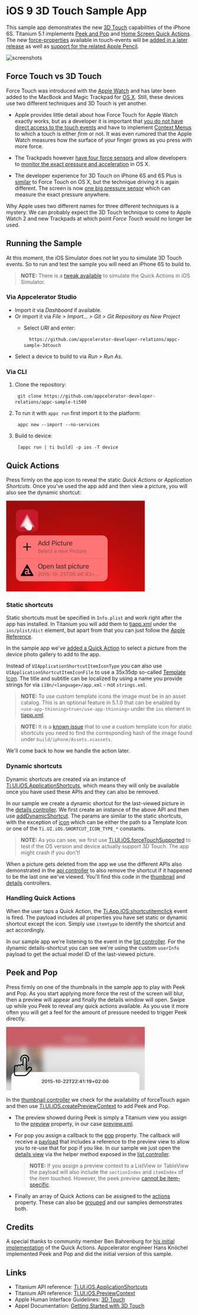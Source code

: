# iOS 9 3D Touch Sample App

This sample app demonstrates the new [3D Touch](http://www.apple.com/iphone-6s/3d-touch/) capabilities of the iPhone 6S. Titanium 5.1 implements [Peek and Pop](https://developer.apple.com/library/ios/documentation/UserExperience/Conceptual/MobileHIG/3DTouch.html#//apple_ref/doc/uid/TP40006556-CH71-SW1) and [Home Screen Quick Actions](https://developer.apple.com/library/ios/documentation/UserExperience/Conceptual/MobileHIG/3DTouch.html#//apple_ref/doc/uid/TP40006556-CH71-SW1). The new [force-properties](https://developer.apple.com/library/ios/documentation/UIKit/Reference/UITouch_Class/index.html#//apple_ref/occ/instp/UITouch/force) available in touch-events will be [added in a later release](https://jira.appcelerator.org/browse/TIMOB-19492) as well as [support for the related Apple Pencil](https://jira.appcelerator.org/browse/TIMOB-19667).

![screenshots](docs/screencast.gif)

## Force Touch vs 3D Touch
Force Touch was introduced with the [Apple Watch](https://developer.apple.com/watch/human-interface-guidelines/#force-touch) and has later been added to the MacBook and Magic Trackpad for [OS X](https://developer.apple.com/osx/force-touch/). Still, these devices use two different techniques and 3D Touch is yet another.

* Apple provides little detail about how Force Touch for Apple Watch exactly works, but as a developer it is important that [you do not have direct access to the touch events](https://forums.developer.apple.com/message/5723#5723) and have to implement [Context Menus](https://developer.apple.com/library/ios/documentation/General/Conceptual/WatchKitProgrammingGuide/Menus.html) to which a touch is either *firm* or not. It was even rumored that the Apple Watch measures how the surface of your finger grows as you press with more force.

* The Trackpads however [have four force sensors](http://www.apple.com/macbook/design/) and allow developers to [monitor the exact pressure and acceleration](https://developer.apple.com/osx/force-touch/) in OS X.

* The developer experience for 3D Touch on iPhone 6S and 6S Plus is [similar](https://developer.apple.com/ios/3d-touch/) to Force Touch on OS X, but the technique driving it is again different. The screen is now [one big pressure sensor](http://www.apple.com/iphone-6s/3d-touch/) which can measure the exact pressure anywhere.

Why Apple uses two different names for three different techniques is a mystery. We can probably expect the 3D Touch technique to come to Apple Watch 2 and new Trackpads at which point *Force Touch* would no longer be used.

## Running the Sample
At this moment, the iOS Simulator does not let you to simulate 3D Touch events. So to run and test the sample you will need an iPhone 6S to build to.

> **NOTE:** There is a [tweak available](https://github.com/DeskConnect/SBShortcutMenuSimulator) to simulate the Quick Actions in iOS Simulator.

### Via Appcelerator Studio

* Import it via *Dashboard* if available.
* Or import it via *File > Import... > Git > Git Repository as New Project*
	* Select *URI* and enter:

			https://github.com/appcelerator-developer-relations/appc-sample-3dtouch

* Select a device to build to via *Run > Run As*.

### Via CLI

1. Clone the repository:

		git clone https://github.com/appcelerator-developer-relations/appc-sample-ti500

2. To run it with `appc run` first import it to the platform:

		appc new --import --no-services

3. Build to device:

		[appc run | ti build] -p ios -T device

## Quick Actions

Press firmly on the app icon to reveal the static *Quick Actions* or *Application Shortcuts*. Once you've used the app add and then view a picture, you will also see the dynamic shortcut:

![shortcuts](docs/shortcuts.png)

### Static shortcuts

Static shortcuts must be specified in `Info.plist` and work right after the app has installed. In Titanium you will add them to [tiapp.xml](tiapp.xml#L21) under the `ios/plist/dict` element, but apart from that you can just follow the [Apple Reference](https://developer.apple.com/library/ios/documentation/General/Reference/InfoPlistKeyReference/Articles/iPhoneOSKeys.html#//apple_ref/doc/uid/TP40009252-SW36).

In the sample app we've [added a Quick Action](tiapp.xml#L21) to select a picture from the device photo gallery to add to the app.

Instead of `UIApplicationShortcutItemIconType` you can also use `UIApplicationShortcutItemIconFile` to use a 35x35dp so-called [Template Icon](https://developer.apple.com/library/ios/documentation/UserExperience/Conceptual/MobileHIG/BarIcons.html#//apple_ref/doc/uid/TP40006556-CH21-SW1). The title and subtitle can be localized by using a name you provide strings for via `i18n/<language>/app.xml` - not `strings.xml`.

> **NOTE:** To use custom template icons the image must be in an asset catalog. This is an optional feature in 5.1.0 that can be enabled by `<use-app-thinning>true</use-app-thinning>` under the `ios` element in [tiapp.xml](tiapp.xml#L18).

> **NOTE:** It is a [known issue](https://jira.appcelerator.org/browse/CLI-845) that to use a custom template icon for static shortcuts you need to find the corresponding hash of the image found under `build/iphone/Assets.xcassets`.

We'll come back to how we handle the action later.

### Dynamic shortcuts

Dynamic shortcuts are created via an instance of [Ti.UI.iOS.ApplicationShortcuts](https://docs.appcelerator.com/platform/latest/#!/api/Titanium.UI.iOS.ApplicationShortcuts), which means they will only be available once you have used these APIs and they can also be removed.

In our sample we create a dynamic shortcut for the last-viewed picture in the [details controller](app/controllers/details.js#L11). We first create an instance of the above API and then use [addDynamicShortcut](https://docs.appcelerator.com/platform/latest/#!/api/Titanium.UI.iOS.ApplicationShortcuts-method-addDynamicShortcut). The params are similar to the static shortcuts, with the exception of [icon](https://docs.appcelerator.com/platform/latest/#!/api/ShortcutParams-property-icon) which can be either the path to a Template Icon or one of the `Ti.UI.iOS.SHORTCUT_ICON_TYPE_*` constants.

> **NOTE:** As you can see, we first use [Ti.UI.iOS.forceTouchSupported](https://docs.appcelerator.com/platform/latest/#!/api/Titanium.UI.iOS-property-forceTouchSupported) to test if the OS version and device actually support 3D Touch. The app might crash if you don't!

When a picture gets deleted from the app we use the different APIs also demonstrated in the [api controller](app/controllers/api.js) to also remove the shortcut if it happened to be the last one we've viewed. You'll find this code in the [thumbnail](app/controllers/thumbnail.js#L65) and [details](app/controllers/details.js#L61) controllers.

### Handling Quick Actions
When the user taps a Quick Action, the [Ti.App.iOS:shortcutitemclick](https://docs.appcelerator.com/platform/latest/#!/api/Titanium.App.iOS-event-shortcutitemclick) event is fired. The payload includes all properties you have set static or dynamic shortcut except the icon. Simply use `itemtype` to identify the shortcut and act accordingly.

In our sample app we're listening to the event in the [list controller](app/controllers/list.js#L33). For the dynamic details-shortcut you can see we're using the custom `userInfo` payload to get the actual model ID of the last-viewed picture.

## Peek and Pop
Press firmly on one of the thumbnails in the sample app to play with Peek and Pop. As you start applying more force the rest of the screen will blur, then a preview will appear and finally the details window will open. Swipe up while you Peek to reveal any quick actions available. As you use it more often you will get a feel for the amount of pressure needed to trigger Peek directly.

![preview](docs/preview.png)

In the [thumbnail controller](app/controllers/thumbnail.js) we check for the availability of forceTouch again and then use [Ti.UI.iOS.createPreviewContext](https://docs.appcelerator.com/platform/latest/#!/api/Titanium.UI.iOS-method-createPreviewContext) to add Peek and Pop.

* The preview showed during Peek is simply a Titanium view you assign to the [preview](https://docs.appcelerator.com/platform/latest/#!/api/Titanium.UI.iOS.PreviewContext-property-preview) property, in our case [preview.xml](app/controllers/preview.xml).

* For pop you assign a callback to the [pop](https://docs.appcelerator.com/platform/latest/#!/api/Titanium.UI.iOS.PreviewContext-property-pop) property. The callback will receive a [payload](https://docs.appcelerator.com/platform/latest/#!/api/PreviewPopResponse) that includes a reference to the preview view to allow you to re-use that for pop if you like. In our sample we just open the [details view](app/views/details.xml) via the helper method exposed in the [list controller](app/controllers/list.js#L26).

	> **NOTE:** If you assign a preview context to a ListView or TableView the payload will also include the `sectionIndex` and `itemIndex` of the item touched. However, the peek preview [cannot be item-specific](https://jira.appcelerator.org/browse/TIMOB-19763).

* Finally an array of Quick Actions can be assigned to the [actions](https://docs.appcelerator.com/platform/latest/#!/api/Titanium.UI.iOS.PreviewContext-property-actions) property. These can also be [grouped](https://docs.appcelerator.com/platform/latest/#!/api/Titanium.UI.iOS.PreviewActionGroup) and our samples demonstrates both.

## Credits

A special thanks to community member Ben Bahrenburg for [his initial implementation](https://github.com/appcelerator/titanium_mobile/pull/7236) of the Quick Actions. Appcelerator engineer Hans Knöchel implemented Peek and Pop and did the initial version of this sample.

## Links

* Titanium API reference: [Ti.UI.iOS.ApplicationShortcuts](https://appcelerator.github.io/appc-docs/latest/#!/api/Titanium.UI.iOS.ApplicationShortcuts)
* Titanium API reference: [Ti.UI.iOS.PreviewContext](https://appcelerator.github.io/appc-docs/latest/#!/api/Titanium.UI.iOS.PreviewContext)
* Apple Human Interface Guidelines: [3D Touch](https://developer.apple.com/library/ios/documentation/UserExperience/Conceptual/MobileHIG/3DTouch.html)
* Appel Documentation: [Getting Started with 3D Touch](https://developer.apple.com/library/ios/documentation/UserExperience/Conceptual/Adopting3DTouchOniPhone/index.html)